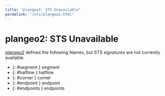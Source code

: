 ```yaml
---
title: "plangeo2: STS Unavailable"
permalink: "/sts/plangeo2.html"
---
```


# plangeo2: STS Unavailable


[plangeo2](/cd/plangeo2)
defines the following Names, but STS signatures are not currently available.


 *  {: #segment } segment
 *  {: #halfline } halfline
 *  {: #corner } corner
 *  {: #endpoint } endpoint
 *  {: #endpoints } endpoints